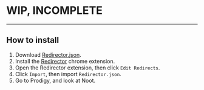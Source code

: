 # WIP, INCOMPLETE

-------


## How to install

1. Download [Redirector.json](https://github.com/ProdigyPNP/AnimeTexturepack/releases/download/0.0.1/Redirector.json).
2. Install the [Redirector](https://chrome.google.com/webstore/detail/redirector/ocgpenflpmgnfapjedencafcfakcekcd) chrome extension.
3. Open the Redirector extension, then click `Edit Redirects`.
4. Click `Import`, then import ``Redirector.json``.
5. Go to Prodigy, and look at Noot.
